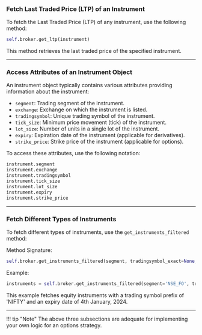 ### Fetch Last Traded Price (LTP) of an Instrument

To fetch the Last Traded Price (LTP) of any instrument, use the following method:

```python
self.broker.get_ltp(instrument)
```

This method retrieves the last traded price of the specified instrument.

---

### Access Attributes of an Instrument Object

An instrument object typically contains various attributes providing information about the instrument:

- `segment`: Trading segment of the instrument.
- `exchange`: Exchange on which the instrument is listed.
- `tradingsymbol`: Unique trading symbol of the instrument.
- `tick_size`: Minimum price movement (tick) of the instrument.
- `lot_size`: Number of units in a single lot of the instrument.
- `expiry`: Expiration date of the instrument (applicable for derivatives).
- `strike_price`: Strike price of the instrument (applicable for options).

To access these attributes, use the following notation:

```python
instrument.segment
instrument.exchange
instrument.tradingsymbol
instrument.tick_size
instrument.lot_size
instrument.expiry
instrument.strike_price
```

---

### Fetch Different Types of Instruments

To fetch different types of instruments, use the `get_instruments_filtered` method:

Method Signature:
```python
self.broker.get_instruments_filtered(segment, tradingsymbol_exact=None, tradingsymbol_prefix=None, tradingsymbol_suffix=None, expiry=None)
```
Example:
```python
instruments = self.broker.get_instruments_filtered(segment='NSE_FO', tradingsymbol_prefix='NIFTY', expiry='2024-01-04')
```

This example fetches equity instruments with a trading symbol prefix of 'NIFTY' and an expiry date of 4th January, 2024.

---
!!! tip "Note"
    The above three subsections are adequate for implementing your own logic for an options strategy.


